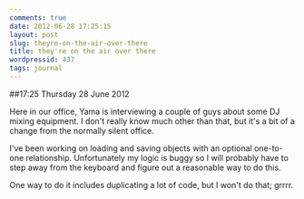 ```yaml
---
comments: true
date: 2012-06-28 17:25:15
layout: post
slug: theyre-on-the-air-over-there
title: they're on the air over there
wordpressid: 437
tags: journal
---
```


##17:25 Thursday 28 June 2012

Here in our office, Yama is interviewing a couple of guys about some DJ mixing equipment. I don't really know much other than that, but it's a bit of a change from the normally silent office.

 

I've been working on loading and saving objects with an optional one-to-one relationship. Unfortunately my logic is buggy so I will probably have to step away from the keyboard and figure out a reasonable way to do this.

 

One way to do it includes duplicating a lot of code, but I won't do that; grrrr.
